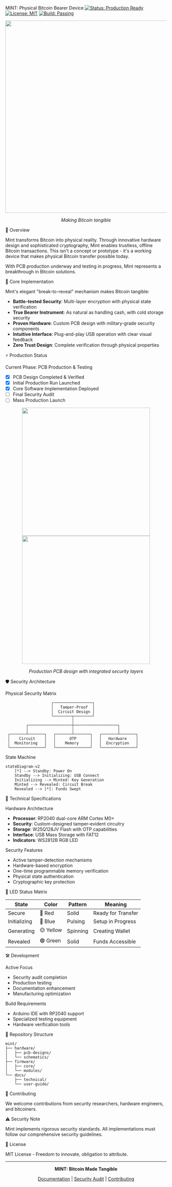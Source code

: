MINT: Physical Bitcoin Bearer Device
[![Status: Production Ready](https://img.shields.io/badge/Status-Production%20Ready-green.svg)]()
[![License: MIT](https://img.shields.io/badge/License-MIT-blue.svg)]()
[![Build: Passing](https://img.shields.io/badge/Build-Passing-success.svg)]()

<div align="center">
<img src="https://github.com/user-attachments/assets/740382dc-a39b-42c2-aa2f-edde84606bc1" width="600">

*Making Bitcoin tangible*
</div>

🚀 Overview

Mint transforms Bitcoin into physical reality. Through innovative hardware design and sophisticated cryptography, Mint enables trustless, offline Bitcoin transactions. This isn't a concept or prototype - it's a working device that makes physical Bitcoin transfer possible today.

With PCB production underway and testing in progress, Mint represents a breakthrough in Bitcoin solutions.

💎 Core Implementation

Mint's elegant "break-to-reveal" mechanism makes Bitcoin tangible:
- **Battle-tested Security**: Multi-layer encryption with physical state verification
- **True Bearer Instrument**: As natural as handling cash, with cold storage security
- **Proven Hardware**: Custom PCB design with military-grade security components
- **Intuitive Interface**: Plug-and-play USB operation with clear visual feedback
- **Zero Trust Design**: Complete verification through physical properties

⚡ Production Status

Current Phase: PCB Production & Testing
- [x] PCB Design Completed & Verified
- [x] Initial Production Run Launched
- [x] Core Software Implementation Deployed
- [ ] Final Security Audit
- [ ] Mass Production Launch

<div align="center">
<img src="https://github.com/user-attachments/assets/1a48315d-c05a-4b4b-b64a-590d7c1bc9ab" width="400">
<img src="https://github.com/user-attachments/assets/baa96299-f7da-4c42-8c0a-035040abb5bf" width="400">

*Production PCB design with integrated security layers*
</div>

🛡️ Security Architecture

Physical Security Matrix
```
                    ┌─────────────────┐
                    │   Tamper-Proof  │
                    │  Circuit Design │
                    └────────┬────────┘
                             │
         ┌───────────────────┼───────────────────┐
         │                   │                   │
 ┌───────┴───────┐   ┌───────┴───────┐   ┌───────┴───────┐
 │    Circuit    │   │      OTP      │   │   Hardware    │
 │  Monitoring   │   │    Memory     │   │  Encryption   │
 └───────────────┘   └───────────────┘   └───────────────┘
```

State Machine
```mermaid
stateDiagram-v2
    [*] --> Standby: Power On
    Standby --> Initializing: USB Connect
    Initializing --> Minted: Key Generation
    Minted --> Revealed: Circuit Break
    Revealed --> [*]: Funds Swept
```

🎯 Technical Specifications

Hardware Architecture
- **Processor**: RP2040 dual-core ARM Cortex M0+
- **Security**: Custom-designed tamper-evident circuitry
- **Storage**: W25Q128JV Flash with OTP capabilities
- **Interface**: USB Mass Storage with FAT12
- **Indicators**: WS2812B RGB LED

Security Features
- Active tamper-detection mechanisms
- Hardware-based encryption
- One-time programmable memory verification
- Physical state authentication
- Cryptographic key protection

🌟 LED Status Matrix

| State | Color | Pattern | Meaning |
|-------|--------|---------|----------|
| Secure | 🔴 Red | Solid | Ready for Transfer |
| Initializing | 🔵 Blue | Pulsing | Setup in Progress |
| Generating | 🟡 Yellow | Spinning | Creating Wallet |
| Revealed | 🟢 Green | Solid | Funds Accessible |

🛠️ Development

Active Focus
- Security audit completion
- Production testing
- Documentation enhancement
- Manufacturing optimization

Build Requirements
- Arduino IDE with RP2040 support
- Specialized testing equipment
- Hardware verification tools

📁 Repository Structure

```
mint/
├── hardware/
│   ├── pcb-designs/
│   └── schematics/
├── firmware/
│   ├── core/
│   └── modules/
└── docs/
    ├── technical/
    └── user-guide/
```

🤝 Contributing

We welcome contributions from security researchers, hardware engineers, and bitcoiners.

⚠️ Security Note

Mint implements rigorous security standards. All implementations must follow our comprehensive security guidelines.

📜 License

MIT License - Freedom to innovate, obligation to attribute.

---

<div align="center">

**MINT: Bitcoin Made Tangible**

[Documentation](/) | [Security Audit](/) | [Contributing](/)
</div>
